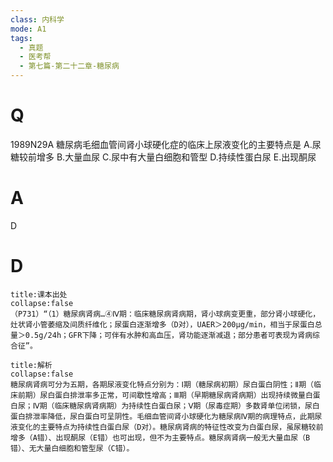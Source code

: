 ```yaml
---
class: 内科学
mode: A1
tags:
  - 真题
  - 医考帮
  - 第七篇-第二十二章-糖尿病
---
```


# Q
1989N29A 糖尿病毛细血管间肾小球硬化症的临床上尿液变化的主要特点是
A.尿糖较前增多
B.大量血尿
C.尿中有大量白细胞和管型
D.持续性蛋白尿
E.出现酮尿

# A
D
# D
```ad-note
title:课本出处
collapse:false
（P731）“（1）糖尿病肾病…④Ⅳ期：临床糖尿病肾病期，肾小球病变更重，部分肾小球硬化，灶状肾小管萎缩及间质纤维化；尿蛋白逐渐增多（D对），UAER＞200μg/min，相当于尿蛋白总量＞0.5g/24h；GFR下降；可伴有水肿和高血压，肾功能逐渐减退；部分患者可表现为肾病综合征”。
```

```ad-summary
title:解析
collapse:false
糖尿病肾病可分为五期，各期尿液变化特点分别为：Ⅰ期（糖尿病初期）尿白蛋白阴性；Ⅱ期（临床前期）尿白蛋白排泄率多正常，可间歇性增高；Ⅲ期（早期糖尿病肾病期）出现持续微量白蛋白尿；Ⅳ期（临床糖尿病肾病期）为持续性白蛋白尿；Ⅴ期（尿毒症期）多数肾单位闭锁，尿白蛋白排泄率降低，尿白蛋白可呈阴性。毛细血管间肾小球硬化为糖尿病Ⅳ期的病理特点，此期尿液变化的主要特点为持续性白蛋白尿（D对）。糖尿病肾病的特征性改变为白蛋白尿，虽尿糖较前增多（A错）、出现酮尿（E错）也可出现，但不为主要特点。糖尿病肾病一般无大量血尿（B错）、无大量白细胞和管型尿（C错）。
```

